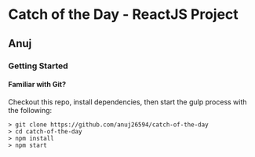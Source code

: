 # Catch of the Day - ReactJS Project

## Anuj

### Getting Started

#### Familiar with Git?
Checkout this repo, install dependencies, then start the gulp process with the following:

```
> git clone https://github.com/anuj26594/catch-of-the-day
> cd catch-of-the-day
> npm install
> npm start
```

